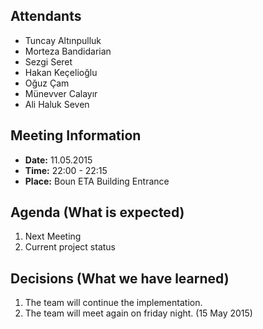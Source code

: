 ## Attendants ##
  * Tuncay Altınpulluk
  * Morteza Bandidarian
  * Sezgi Seret
  * Hakan Keçelioğlu
  * Oğuz Çam
  * Münevver Calayır
  * Ali Haluk Seven

## Meeting Information ##
  * **Date:** 11.05.2015
  * **Time:** 22:00 - 22:15
  * **Place:** Boun ETA Building Entrance

## Agenda (What is expected) ##

  1. Next Meeting
  1. Current project status

## Decisions (What we have learned) ##

  1. The team will continue the implementation.
  1. The team will meet again on friday night. (15 May 2015)